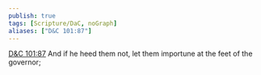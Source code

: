 ```yaml
---
publish: true
tags: [Scripture/DaC, noGraph]
aliases: ["D&C 101:87"]
---
```

[D&C 101:87](https://churchofjesuschrist.org/study/scriptures/dc-testament/dc/101?lang=eng&id=p87#p87) And if he heed them not, let them importune at the feet of the governor;
